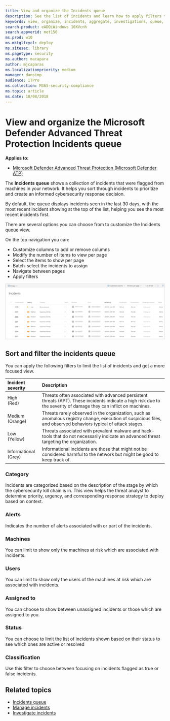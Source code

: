```yaml
---
title: View and organize the Incidents queue
description: See the list of incidents and learn how to apply filters to limit the list and get a more focused view.
keywords: view, organize, incidents, aggregate, investigations, queue, ttp
search.product: eADQiWindows 10XVcnh
search.appverid: met150
ms.prod: w10
ms.mktglfcycl: deploy
ms.sitesec: library
ms.pagetype: security
ms.author: macapara
author: mjcaparas
ms.localizationpriority: medium
manager: dansimp
audience: ITPro
ms.collection: M365-security-compliance 
ms.topic: article
ms.date: 10/08/2018
---
```


# View and organize the Microsoft Defender Advanced Threat Protection Incidents queue
**Applies to:**
- [Microsoft Defender Advanced Threat Protection (Microsoft Defender ATP)](https://go.microsoft.com/fwlink/p/?linkid=2069559)


The **Incidents queue** shows a collection of incidents that were flagged from machines in your network. It helps you sort through incidents to prioritize and create an informed cybersecurity response decision.

By default, the queue displays incidents seen in the last 30 days, with the most recent incident showing at the top of the list, helping you see the most recent incidents first.

There are several options you can choose from to customize the Incidents queue view. 

On the top navigation you can:
- Customize columns to add or remove columns 
- Modify the number of items to view per page
- Select the items to show per page
- Batch-select the incidents to assign 
- Navigate between pages
- Apply filters

![Image of incidents queue](images/atp-incident-queue.png)

## Sort and filter the incidents queue
You can apply the following filters to limit the list of incidents and get a more focused view.

Incident severity | Description
:---|:---
High </br>(Red) | Threats often associated with advanced persistent threats (APT). These incidents indicate a high risk due to the severity of damage they can inflict on machines.
Medium </br>(Orange) | Threats rarely observed in the organization, such as anomalous registry change, execution of suspicious files, and observed behaviors typical of attack stages.
Low </br>(Yellow) | Threats associated with prevalent malware and hack-tools that do not necessarily indicate an advanced threat targeting the organization.
Informational </br>(Grey) | Informational incidents are those that might not be considered harmful to the network but might be good to keep track of.

### Category
Incidents are categorized based on the description of the stage by which the cybersecurity kill chain is in. This view helps the threat analyst to determine priority, urgency, and corresponding response strategy to deploy based on context.

### Alerts
Indicates the number of alerts associated with or part of the incidents.


### Machines
You can limit to show only the machines at risk which are associated with incidents.

### Users
You can limit to show only the users of the machines at risk which are associated with incidents. 

### Assigned to
You can choose to show between unassigned incidents or those which are assigned to you.

### Status
You can choose to limit the list of incidents shown based on their status to see which ones are active or resolved

### Classification
Use this filter to choose between focusing on incidents flagged as true or false incidents.

## Related topics
- [Incidents queue](incidents-queue.md)
- [Manage incidents](manage-incidents.md)
- [Investigate incidents](investigate-incidents.md)

